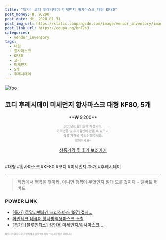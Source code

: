 ```yaml
--- 
title: "특가! 코디 후레시데이 미세먼지 황사마스크 대형 KF80" 
post_money: ₩. 9,200 
post_date: dt. 2020.01.31 
post_img_url: https://static.coupangcdn.com/image/vendor_inventory/images/2019/03/09/22/3/854f3ba3-6910-4d35-8a16-c793fc8e4dc8.jpg 
post_link_url: https://coupa.ng/bnF9s3 
categories: 
  - vendor_inventory 
tags: 
  - 대형 
  - 황사마스크 
  - KF80 
  - 코디 
  - 미세먼지 
  - 5개 
  - 후레시데이 
--- 
```

[![foo](https://static.coupangcdn.com/image/vendor_inventory/images/2019/03/09/22/3/854f3ba3-6910-4d35-8a16-c793fc8e4dc8.jpg)](https://coupa.ng/bnF9s3) 

## 코디 후레시데이 미세먼지 황사마스크 대형 KF80, 5개 
<p style="text-align: center;">**₩ 9,200**</p> 
<p style="text-align: center;"><span style="color: #898c8f; font-family: Georgia,Times,serif; font-size: 0.75em;">2020년01월31일에 작성되어, <br>가격변동 및 추가할인이 있을 수 있으니,<br> 상품 가격을 꼭!확인해주세요.<br>행복하세요~</span> 
</p>	 
<div markdown="0" style="text-align: center;"><a href="https://coupa.ng/bnF9s3" class="btn btn--success">상품가격 및 후기 보러가기</a></div> 
<br><br> 
  #대형 #황사마스크 #KF80 #코디 #미세먼지 #5개 #후레시데이 
<hr> 

> 직업에서 행복을 찾아라. 아니면 행복이 무엇인지 절대 모를 것이다 – 엘버트 허버드 


### POWER LINK

* <a href="https://blog.naver.com/an0733/221787076225" target="_blank">[특가] 로얄코펜하겐 크리스마스 1971 접시...</a>
* <a href="https://blog.naver.com/fasyy4321/221785765045" target="_blank">화인테크 네퓨어 황사방역용마스크 소형</a>
* <a href="https://blog.naver.com/an0733/221788787744" target="_blank">[특가] [블루인더스] 성인용 미세먼지/황사마스크 ...</a>

<span style="color: #898c8f; font-family: Georgia,Times,serif; font-size: 0.55em;">파트너스활동으로 작성자에게 일정액의 커미션이 제공될수 있습니다.</span> 
